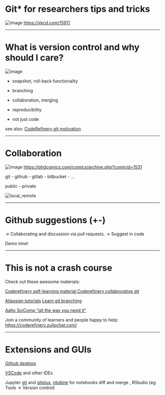 # Git* for researchers tips and tricks

![image](https://user-images.githubusercontent.com/32324155/233045375-67648e11-44fc-46f8-bd28-e3b4affe9344.png)
https://xkcd.com/1597/

---

# What is version control and why should I care?

![image](https://user-images.githubusercontent.com/32324155/233046924-ac11b227-ba4f-4814-9181-29ad5469b099.png)

* snapshot, roll-back functionality
* branching
* collaboration, merging
* reproducibility

* not just code

see also: [CodeRefinery git motivation](https://coderefinery.github.io/git-intro/motivation/)

---

# Collaboration

![image](https://user-images.githubusercontent.com/32324155/233045262-cf3a2b1d-affe-44e8-aed9-a8a4774fdf80.png)
https://phdcomics.com/comics/archive.php?comicid=1531 

git - github - gitlab - bitbucket - ...

public - private

![local_remote](https://user-images.githubusercontent.com/32324155/233041841-6b789e7c-d9cc-4b5e-8135-6c5f382f94f6.png)

---

# Github suggestions (+-)

-> Collaborating and discussion via pull requests.
-> Suggest in code

Demo time!

---

# This is not a crash course

Check out these awesome materials:

[Coderefinery self-learning material ](https://coderefinery.github.io/git-intro/)
[Coderefinery collabrorative git](https://coderefinery.github.io/git-collaborative/)

[Atlassian tutorials](https://www.atlassian.com/git/tutorials)
[Learn git branching](https://learngitbranching.js.org/)

[Aalto SciComp "git the way you need it"](https://aaltoscicomp.github.io/cheatsheets/git-the-way-you-need-it-cheatsheet.pdf)

Join a community of learners and people happy to help: https://coderefinery.zulipchat.com/ 

---

# Extensions and GUIs

[Github desktop](https://desktop.github.com/)

[VSCode](https://code.visualstudio.com/docs/sourcecontrol/overview) and other IDEs

Jupyter [git](https://github.com/jupyterlab/jupyterlab-git) and [gitplus](https://github.com/ReviewNB/jupyterlab-gitplus), [nbdime](https://github.com/jupyter/nbdime) for notebooks diff and merge , RStudio (eg Tools -> Version control)
